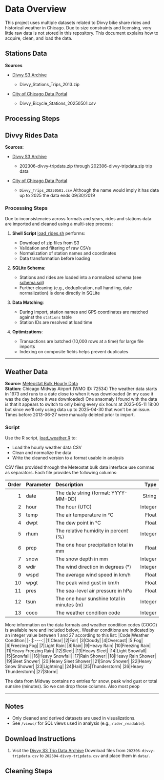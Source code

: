 # Data Overview

This project uses multiple datasets related to Divvy bike share rides and historical weather in Chicago. Due to size constraints and licensing, very little raw data is not stored in this repository. This document explains how to acquire, clean, and load the data.

## Stations Data

**Sources**
- [Divvy S3 Archive](https://divvy-tripdata.s3.amazonaws.com/index.html)
  -  Divvy_Stations_Trips_2013.zip
 
- [City of Chicago Data Portal](https://data.cityofchicago.org/Transportation/Divvy-Bicycle-Stations/bbyy-e7gq/data_preview)
  -  Divvy_Bicycle_Stations_20250501.csv

## Processing Steps



## Divvy Rides Data

**Sources:**

- [Divvy S3 Archive](https://divvy-tripdata.s3.amazonaws.com/index.html)
  - 202306-divvy-tripdata.zip through 202306-divvy-tripdata.zip trip data
  
- [City of Chicago Data Portal](https://data.cityofchicago.org/Transportation/Divvy-Trips/fg6s-gzvg/about_data)
  - `Divvy_Trips_20250501.csv`
Although the name would imply it has data up to 2025 the data ends 09/30/2019

### Processing Steps

Due to inconsistencies across formats and years, rides and stations data are imported and cleaned using a multi-step process:

1. **Shell Script** [load_rides.sh](../src/load_rides.sh) performs:
   - Download of zip files from S3
   - Validation and filtering of raw CSVs
   - Normalization of station names and coordinates
   - Data transformation before loading

2. **SQLite Schema**:
   - Stations and rides are loaded into a normalized schema (see [schema.sql](../schema/schema.sql))
   - Further cleaning (e.g., deduplication, null handling, date normalization) is done directly in SQLite

3. **Data Matching**:
   - During import, station names and GPS coordinates are matched against the `stations` table
   - Station IDs are resolved at load time

4. **Optimizations**:
   - Transactions are batched (10,000 rows at a time) for large file imports
   - Indexing on composite fields helps prevent duplicates

---

## Weather Data

**Source:** [Meteostat Bulk Hourly Data](https://bulk.meteostat.net/v2/hourly/72534.csv.gz)  
**Station:** Chicago Midway Airport (WMO ID: 72534)
 The weather data starts in 1973 and runs to a date close to when it was downloaded (in my case it was the day before it was downloaded)  One anaomaly I found with the data is that it appears to switch to only being every six hours at 2025-05-11 18:00 but since we'll only using data up to 2025-04-30 that won't be an issue.  Times before 2013-06-27 were manually deleted prior to import.

### Script

Use the R script, [load_weather.R](../src/load_weather.R) to:

- Load the hourly weather data CSV
- Clean and normalize the data
- Write the cleaned version to a format usable in analysis

CSV files provided through the Meteostat bulk data interface use commas as separators. Each file provides the following columns:

|Order|Parameter|Description|Type|
|-:|:--|:-----------------------|--:|
|1|date|The date string (format: YYYY-MM-DD)|String|
|2|hour|The hour (UTC)|Integer|
|3|temp|The air temperature in °C|Float|
|4|dwpt|The dew point in °C|Float|
|5|rhum|The relative humidity in percent (%)|Integer|
|6|prcp|The one hour precipitation total in mm|Float|
|7|snow|The snow depth in mm|Integer|
|8|wdir|The wind direction in degrees (°)|Integer|
|9|wspd|The average wind speed in km/h|Float|
|10|wpgt|The peak wind gust in km/h|Float|
|11|pres|The sea-level air pressure in hPa|Float|
|12|tsun|The one hour sunshine total in minutes (m)|Integer|
|13|coco|The weather condition code|Integer|

More information on the data formats and weather condition codes (COCO) is available here and included below;.
Weather conditions are indicated by an integer value between 1 and 27 according to this list:
|Code|Weather Condition|
|-:|:----:|
|1|Clear|
|2|Fair|
|3|Cloudy|
|4|Overcast|
|5|Fog|
|6|Freezing Fog|
|7|Light Rain|
|8|Rain|
|9|Heavy Rain|
|10|Freezing Rain|
|11|Heavy Freezing Rain|
|12|Sleet|
|13|Heavy Sleet|
|14|Light Snowfall|
|15|Snowfall|
|16|Heavy Snowfall|
|17|Rain Shower|
|18|Heavy Rain Shower|
|19|Sleet Shower|
|20|Heavy Sleet Shower|
|21|Snow Shower|
|22|Heavy Snow Shower|
|23|Lightning|
|24|Hail|
|25|Thunderstorm|
|26|Heavy Thunderstorm|
|27|Storm|

The data from Midway contains no entries for snow, peak wind gust or total sunsine (minutes).  So we can drop those columns.  Also most peop

---

## Notes

- Only cleaned and derived datasets are used in visualizations.
- See `/views/` for SQL views used in analysis (e.g., `rider_readable`).







## Download Instructions

1. Visit the [Divvy S3 Trip Data Archive](https://divvy-tripdata.s3.amazonaws.com/index.html) Download files from `202306-divvy-tripdata.csv` to `202504-divvy-tripdata.csv` and place them in `data/`.

## Cleaning Steps


